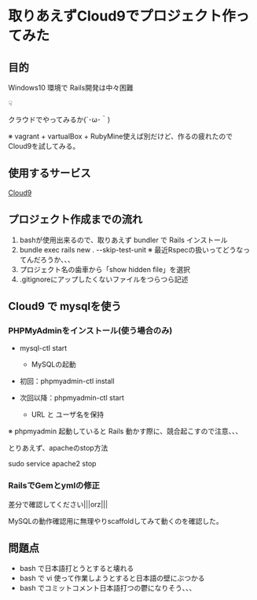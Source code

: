 # 取りあえずCloud9でプロジェクト作ってみた

## 目的

Windows10 環境で Rails開発は中々困難

☟

クラウドでやってみるか(´･ω･｀)

※ vagrant + vartualBox + RubyMine使えば別だけど、作るの疲れたのでCloud9を試してみる。

## 使用するサービス

[Cloud9](https://c9.io/)

## プロジェクト作成までの流れ

1. bashが使用出来るので、取りあえず bundler で Rails インストール
2. bundle exec rails new . --skip-test-unit
※  最近Rspecの扱いってどうなってんだろうか、、、
3. プロジェクト名の歯車から「show hidden file」を選択
4. .gitignoreにアップしたくないファイルをつらつら記述

## Cloud9 で mysqlを使う

### PHPMyAdminをインストール(使う場合のみ)

* mysql-ctl start
  * MySQLの起動

* 初回：phpmyadmin-ctl install
* 次回以降：phpmyadmin-ctl start
  * URL と ユーザ名を保持

※  phpmyadmin 起動していると Rails 動かす際に、競合起こすので注意、、、

とりあえず、apacheのstop方法

sudo service apache2 stop

### RailsでGemとymlの修正

差分で確認してください|||orz|||

MySQLの動作確認用に無理やりscaffoldしてみて動くのを確認した。

## 問題点

* bash で日本語打とうとすると壊れる
* bash で vi 使って作業しようとすると日本語の壁にぶつかる
* bash でコミットコメント日本語打つの鬱になりそう、、、